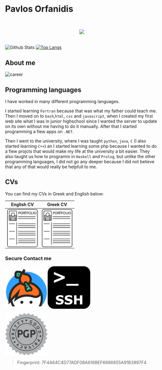 # Pavlos Orfanidis

# <p align="center"> [<img  src="https://ko-fi.com/img/githubbutton_sm.svg">](https://ko-fi.com/porfanid)</p>

![Github Stats](https://github-readme-stats.vercel.app/api?username=porfanid&show_icons=true&hide_border=true&hide=issues,contribs&count_private=true&theme=github_dark)
[![Top Langs](https://github-readme-stats.vercel.app/api/top-langs/?username=porfanid&layout=compact&hide_border=true&count_private=true&theme=github_dark&langs_count=9)](https://github.com/anuraghazra/github-readme-stats)

## About me

![career](https://readme-typing-svg.herokuapp.com/?lines=Student@CSE%20UOI;Full%20Stack%20Developer&width=500&height=50&color=ffffff)


## Programming languages
I have worked in many different programming languages.

I started learning `Fortran` because that was what my father could teach me. Then I moved on to `bash`,`html`, `css` and `javascript`, when I created my first web site what I was in junior highschool since I wanted the server to update on its own without me having to do it manually. After that I started programming a fiew apps on `.NET`. 

Then I went to the university, where I was taught `python`, `java`, `C` (I also started learning `C++`) an I started learning some php because I wanted to do a fiew projcts that would make my life at the university a bit easier. They also taught us how to programm in `Haskell` and `Prolog`, but unlike the other programming languages, I did not go any deeper because I did not believe that any of that would really be helpfull to me.

## CVs
You can find my CVs in Greek and English below:

| English CV | Greek CV |
|:---:|:---:|
|[<img align="center" src="images/cv.png"  width="100" alt="English CV"/>](https://porfanid.github.io/CV_EN.pdf)| [<img align="center" src="images/cv.png"  width="100" alt="Greek CV"/>](https://porfanid.github.io/CV_GR.pdf)|


### Secure Contact me

[<img align="center" src="images/Kaybase.png"  width="140"/>](https://keybase.io/porfanidis)[<img align="center" src="images/ssh.png"  width="140"/>](https://github.com/porfanid.keys)


[<img align="center" src="images/pgp.png"  width="140"/>](https://github.com/porfanid.gpg)

> Fingerprint: 7F4A64C4D77ADF08A616BEF6666855A91B3897F4
